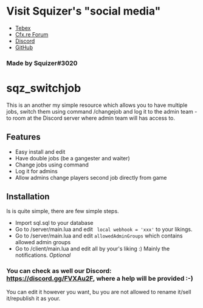 # Visit Squizer's "social media"
* [Tebex](https://sqz.tebex.io/)
* [Cfx.re Forum](https://forum.cfx.re/u/squizer/)
* [Discord](https://discord.gg/FVXAu2F)
* [GitHub](https://github.com/czsquizer/)
### Made by Squizer#3020

# sqz_switchjob

This is an another my simple resource which allows you to have multiple jobs, switch them using command /changejob and log it to the admin team - to room at the Discord server where admin team will has access to.

## Features
- Easy install and edit
- Have double jobs (be a gangester and waiter)
- Change jobs using command
- Log it for admins
- Allow admins change players second job directly from game

## Installation
Is is quite simple, there are few simple steps.

- Import sql.sql to your database
- Go to /server/main.lua and edit ``` local webhook = 'xxx'``` to your likings.
- Go to /server/main.lua and edit ``` allowedAdminGroups ``` which contains allowed admin groups
- Go to /client/main.lua and edit all by your's liking :) Mainly the notifications. *Optional*

### You can check as well our Discord: https://discord.gg/FVXAu2F, where a help will be provided :-)
You can edit it however you want, bu you are not allowed to rename it/sell it/republish it as your.